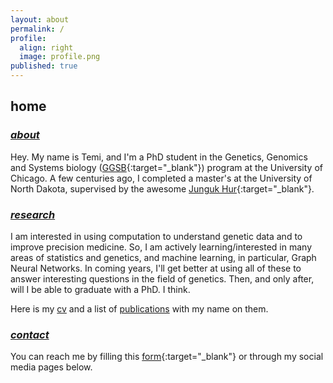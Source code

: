 ```yaml
---
layout: about
permalink: /
profile:
  align: right
  image: profile.png
published: true
---
```

## home

<h3>
  <u><i>
    about
  </i></u>
</h3>

Hey. My name is Temi, and I'm a PhD student in the Genetics, Genomics and Systems biology ([GGSB](https://ggsb.uchicago.edu/){:target="_blank"}) program at the University of Chicago. A few centuries ago, I completed a master's at the University of North Dakota, supervised by the awesome [Junguk Hur](https://med.und.edu/labs/hur/){:target="_blank"}. 

<h3>
  <u><i>
    research
  </i></u>
</h3>

I am interested in using computation to understand genetic data and to improve precision medicine. So, I am actively learning/interested in many areas of statistics and genetics, and machine learning, in particular, Graph Neural Networks. In coming years, I'll get better at using all of these to answer interesting questions in the field of genetics. Then, and only after, will I be able to graduate with a PhD. I think. 

Here is my <a href="../docs/cv.pdf" target="_blank" rel="noopener noreferrer">cv</a> and a list of <a href="../publications" target="_blank" rel="noopener noreferrer">publications</a> with my name on them.

<h3>
  <u><i>
    contact
  </i></u>
</h3>

You can reach me by filling this [form](https://forms.gle/VopPt5H2uhPMD8oT7){:target="_blank"} or through my social media pages below. 

